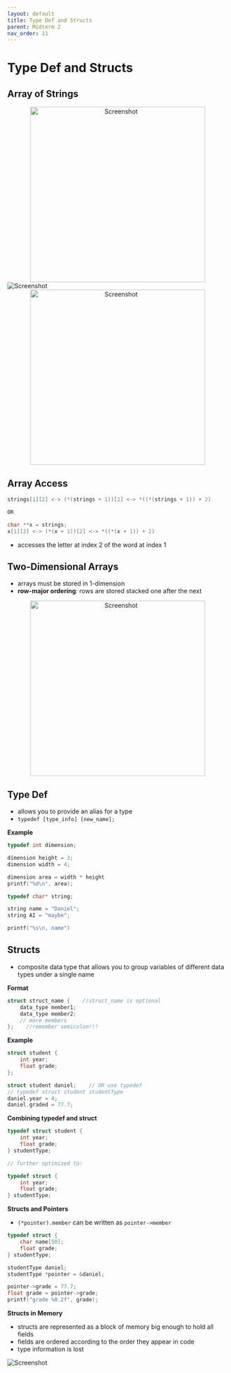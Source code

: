```yaml
---
layout: default
title: Type Def and Structs
parent: Midterm 2
nav_order: 11
---
```

# Type Def and Structs
## Array of Strings
<div style="text-align: center;">
  <img src="{{ '/images/Screen Shot 2024-04-02 at 12.33.00 PM.png' | relative_url }}" alt="Screenshot" width="400">
</div>

<div>
  <img src="{{ '/images/Screen Shot 2024-04-02 at 12.34.20 PM.png' | relative_url }}" alt="Screenshot">
</div>
<div style="text-align: center;">
  <img src="{{ '/images/Screen Shot 2024-04-02 at 12.34.58 PM.png' | relative_url }}" alt="Screenshot" width="400">
</div>

## Array Access

```C
strings[1][2] <-> (*(strings + 1))[2] <-> *((*(strings + 1)) + 2)

OR

char **x = strings;
x[1][2] <-> (*(x + 1))[2] <-> *((*(x + 1)) + 2)
```
- accesses the letter at index 2 of the word at index 1

## Two-Dimensional Arrays
- arrays must be stored in 1-dimension
- **row-major ordering**: rows are stored stacked one after the next
<div style="text-align: center;">
  <img src="{{ '/images/Screen Shot 2024-04-02 at 12.45.45 PM.png' | relative_url }}" alt="Screenshot" width="400">
</div>

## Type Def
- allows you to provide an alias for a type
- `typedef [type_info] [new_name];`

**Example**

```C
typedef int dimension;

dimension height = 3;
dimension width = 4;

dimension area = width * height
printf("%d\n", area);
```

```C
typedef char* string;

string name = "Daniel";
string AI = "maybe";

printf("%s\n, name")
```
## Structs
- composite data type that allows you to group variables of different data types under a single name

**Format**

```C
struct struct_name {    //struct_name is optional
	data_type member1;
	data_type member2;
	// more members
};    //remember semicolon!!!
```

**Example**

```C
struct student {
	int year;
	float grade;
};

struct student daniel;    // OR use typedef
// typedef struct student studentType
daniel.year = 4;
daniel.graded = 77.7;
```

**Combining typedef and struct**

```C
typedef struct student {
	int year;
	float grade;
} studentType;

// further optimized to:

typedef struct {
	int year;
	float grade;
} studentType;
```

**Structs and Pointers**
- `(*pointer).member` can be written as `pointer->member`

```C
typedef struct {
	char name[50];
	float grade;
} studentType;

studentType daniel;
studentType *pointer = &daniel;

pointer->grade = 77.7;
float grade = pointer->grade;
printf("grade %0.2f", grade);
```

**Structs in Memory**
- structs are represented as a block of memory big enough to hold all fields
- fields are ordered according to the order they appear in code
- type information is lost
<div>
  <img src="{{ '/images/Screen Shot 2024-04-02 at 1.12.18 PM.png' | relative_url }}" alt="Screenshot">
</div>

